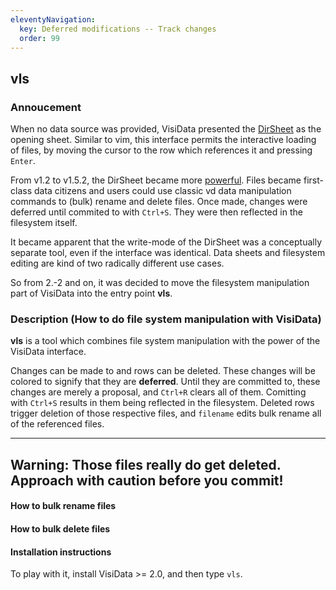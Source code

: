 ```yaml
---
eleventyNavigation:
  key: Deferred modifications -- Track changes
  order: 99
---
```


## vls

### Annoucement

When no data source was provided, VisiData presented the [DirSheet](/docs/assets/DirSheet.png) as the opening sheet. Similar to vim, this interface permits the interactive loading of files, by moving the cursor to the row which references it and pressing `Enter`.

From v1.2 to v1.5.2, the DirSheet became more [powerful](https://www.youtube.com/watch?v=prdyXM6-FSc). Files became first-class data citizens and users could use classic vd data manipulation commands to (bulk) rename and delete files. Once made, changes were deferred until commited to with `Ctrl+S`. They were then reflected in the filesystem itself.

It became apparent that the write-mode of the DirSheet was a conceptually separate tool, even if the interface was identical. Data sheets and filesystem editing are kind of two radically different use cases.

So from 2.-2 and on, it was decided to move the filesystem manipulation part of VisiData into the entry point **vls**.

### Description (How to do file system manipulation with VisiData)

**vls** is a tool which combines file system manipulation with the power of the VisiData interface.

Changes can be made to and rows can be deleted. These changes will be colored to signify that they are **deferred**. Until they are committed to, these changes are merely a proposal, and `Ctrl+R` clears all of them. Comitting with `Ctrl+S` results in them being reflected in the filesystem. Deleted rows trigger deletion of those respective files, and `filename` edits bulk rename all of the referenced files.

----
Warning: Those files really do get deleted. Approach with caution before you commit!
----

#### How to bulk rename files

#### How to bulk delete files


#### Installation instructions
To play with it, install VisiData >= 2.0, and then type `vls`.
